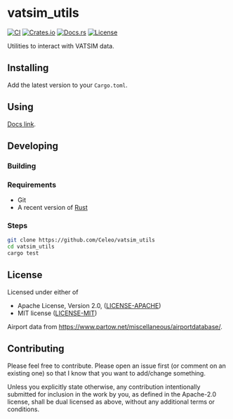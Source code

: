 # vatsim_utils

[![CI](https://github.com/Celeo/vatsim_utils/workflows/CI/badge.svg?branch=master)](https://github.com/celeo/vatsim_utils/actions?query=workflow%3ACI)
[![Crates.io](https://img.shields.io/crates/v/vatsim_utils.svg)](https://crates.io/crates/vatsim_utils)
[![Docs.rs](https://docs.rs/vatsim_utils/badge.svg)](https://docs.rs/vatsim_utils)
[![License](https://img.shields.io/crates/l/vatsim_utils)](https://github.com/Celeo/vatsim_utils/blob/master/Cargo.toml#L10)

Utilities to interact with VATSIM data.

## Installing

Add the latest version to your `Cargo.toml`.

## Using

[Docs link](https://docs.rs/vatsim_utils).

## Developing

### Building

### Requirements

* Git
* A recent version of [Rust](https://www.rust-lang.org/tools/install)

### Steps

```sh
git clone https://github.com/Celeo/vatsim_utils
cd vatsim_utils
cargo test
```

## License

Licensed under either of

* Apache License, Version 2.0, ([LICENSE-APACHE](LICENSE-APACHE))
* MIT license ([LICENSE-MIT](LICENSE-MIT))

Airport data from <https://www.partow.net/miscellaneous/airportdatabase/>.

## Contributing

Please feel free to contribute. Please open an issue first (or comment on an existing one) so that I know that you want to add/change something.

Unless you explicitly state otherwise, any contribution intentionally submitted for inclusion in the work by you, as defined in the Apache-2.0 license, shall be dual licensed as above, without any additional terms or conditions.
